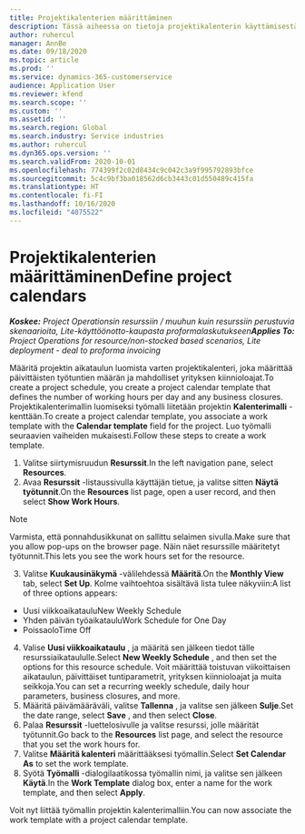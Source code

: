 ```yaml
---
title: Projektikalenterien määrittäminen
description: Tässä aiheessa on tietoja projektikalenterin käyttämisestä projektin aikataulun seuraamisessa.
author: ruhercul
manager: AnnBe
ms.date: 09/18/2020
ms.topic: article
ms.prod: ''
ms.service: dynamics-365-customerservice
audience: Application User
ms.reviewer: kfend
ms.search.scope: ''
ms.custom: ''
ms.assetid: ''
ms.search.region: Global
ms.search.industry: Service industries
ms.author: ruhercul
ms.dyn365.ops.version: ''
ms.search.validFrom: 2020-10-01
ms.openlocfilehash: 774399f2c02d8434c9c042c3a9f995792893bfce
ms.sourcegitcommit: 5c4c9bf3ba018562d6cb3443c01d550489c415fa
ms.translationtype: HT
ms.contentlocale: fi-FI
ms.lasthandoff: 10/16/2020
ms.locfileid: "4075522"
---
```

# <a name="define-project-calendars"></a><span data-ttu-id="7589c-103">Projektikalenterien määrittäminen</span><span class="sxs-lookup"><span data-stu-id="7589c-103">Define project calendars</span></span>

<span data-ttu-id="7589c-104">_**Koskee:** Project Operationsin resurssiin / muuhun kuin resurssiin perustuvia skenaarioita, Lite-käyttöönotto-kaupasta proformalaskutukseen_</span><span class="sxs-lookup"><span data-stu-id="7589c-104">_**Applies To:** Project Operations for resource/non-stocked based scenarios, Lite deployment - deal to proforma invoicing_</span></span>

<span data-ttu-id="7589c-105">Määritä projektin aikataulun luomista varten projektikalenteri, joka määrittää päivittäisten työtuntien määrän ja mahdolliset yrityksen kiinnioloajat.</span><span class="sxs-lookup"><span data-stu-id="7589c-105">To create a project schedule, you create a project calendar template that defines the number of working hours per day and any business closures.</span></span> <span data-ttu-id="7589c-106">Projektikalenterimallin luomiseksi työmalli liitetään projektin **Kalenterimalli** -kenttään.</span><span class="sxs-lookup"><span data-stu-id="7589c-106">To create a project calendar template, you associate a work template with the **Calendar template** field for the project.</span></span> <span data-ttu-id="7589c-107">Luo työmalli seuraavien vaiheiden mukaisesti.</span><span class="sxs-lookup"><span data-stu-id="7589c-107">Follow these steps to create a work template.</span></span>

1. <span data-ttu-id="7589c-108">Valitse siirtymisruudun **Resurssit**.</span><span class="sxs-lookup"><span data-stu-id="7589c-108">In the left navigation pane, select **Resources**.</span></span> 
2. <span data-ttu-id="7589c-109">Avaa **Resurssit** -listaussivulla käyttäjän tietue, ja valitse sitten **Näytä työtunnit**.</span><span class="sxs-lookup"><span data-stu-id="7589c-109">On the **Resources** list page, open a user record, and then select **Show Work Hours**.</span></span>

  > [!NOTE]
  > <span data-ttu-id="7589c-110">Varmista, että ponnahdusikkunat on sallittu selaimen sivulla.</span><span class="sxs-lookup"><span data-stu-id="7589c-110">Make sure that you allow pop-ups on the browser page.</span></span> <span data-ttu-id="7589c-111">Näin näet resurssille määritetyt työtunnit.</span><span class="sxs-lookup"><span data-stu-id="7589c-111">This lets you see the work hours set for the resource.</span></span>
  
3. <span data-ttu-id="7589c-112">Valitse **Kuukausinäkymä** -välilehdessä **Määritä**.</span><span class="sxs-lookup"><span data-stu-id="7589c-112">On the **Monthly View** tab, select **Set Up**.</span></span> <span data-ttu-id="7589c-113">Kolme vaihtoehtoa sisältävä lista tulee näkyviin:</span><span class="sxs-lookup"><span data-stu-id="7589c-113">A list of three options appears:</span></span> 

  - <span data-ttu-id="7589c-114">Uusi viikkoaikataulu</span><span class="sxs-lookup"><span data-stu-id="7589c-114">New Weekly Schedule</span></span>
  - <span data-ttu-id="7589c-115">Yhden päivän työaikataulu</span><span class="sxs-lookup"><span data-stu-id="7589c-115">Work Schedule for One Day</span></span>
  - <span data-ttu-id="7589c-116">Poissaolo</span><span class="sxs-lookup"><span data-stu-id="7589c-116">Time Off</span></span>

4. <span data-ttu-id="7589c-117">Valise **Uusi viikkoaikataulu** , ja määritä sen jälkeen tiedot tälle resurssiaikataululle.</span><span class="sxs-lookup"><span data-stu-id="7589c-117">Select **New Weekly Schedule** , and then set the options for this resource schedule.</span></span> <span data-ttu-id="7589c-118">Voit määrittää toistuvan viikoittaisen aikataulun, päivittäiset tuntiparametrit, yrityksen kiinnioloajat ja muita seikkoja.</span><span class="sxs-lookup"><span data-stu-id="7589c-118">You can set a recurring weekly schedule, daily hour parameters, business closures, and more.</span></span>
5. <span data-ttu-id="7589c-119">Määritä päivämääräväli, valitse **Tallenna** , ja valitse sen jälkeen **Sulje**.</span><span class="sxs-lookup"><span data-stu-id="7589c-119">Set the date range, select **Save** , and then select **Close**.</span></span> 
6. <span data-ttu-id="7589c-120">Palaa **Resurssit** -luettelosivulle ja valitse resurssi, jolle määrität työtunnit.</span><span class="sxs-lookup"><span data-stu-id="7589c-120">Go back to the **Resources** list page, and select the resource that you set the work hours for.</span></span> 
7. <span data-ttu-id="7589c-121">Valitse **Määritä kalenteri** määrittääksesi työmallin.</span><span class="sxs-lookup"><span data-stu-id="7589c-121">Select **Set Calendar As** to set the work template.</span></span> 
8. <span data-ttu-id="7589c-122">Syötä **Työmalli** -dialogilaatikossa työmallin nimi, ja valitse sen jälkeen **Käytä**.</span><span class="sxs-lookup"><span data-stu-id="7589c-122">In the **Work Template** dialog box, enter a name for the work template, and then select **Apply**.</span></span> 

<span data-ttu-id="7589c-123">Voit nyt liittää työmallin projektin kalenterimalliin.</span><span class="sxs-lookup"><span data-stu-id="7589c-123">You can now associate the work template with a project calendar template.</span></span>
